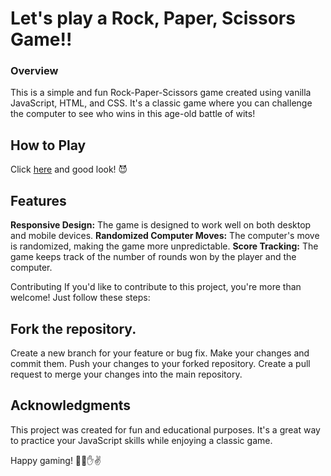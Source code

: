 # Let's play a Rock, Paper, Scissors Game!!

### Overview
This is a simple and fun Rock-Paper-Scissors game created using vanilla JavaScript, HTML, and CSS. It's a classic game where you can challenge the computer to see who wins in this age-old battle of wits!

## How to Play

Click [here](https://moaramiranda.github.io/rock-paper-scissors-game/) and good look! 😈

## Features

**Responsive Design:** The game is designed to work well on both desktop and mobile devices.
**Randomized Computer Moves:** The computer's move is randomized, making the game more unpredictable.
**Score Tracking:** The game keeps track of the number of rounds won by the player and the computer.

Contributing
If you'd like to contribute to this project, you're more than welcome! Just follow these steps:

## Fork the repository.
Create a new branch for your feature or bug fix.
Make your changes and commit them.
Push your changes to your forked repository.
Create a pull request to merge your changes into the main repository.

## Acknowledgments
This project was created for fun and educational purposes. It's a great way to practice your JavaScript skills while enjoying a classic game.

Happy gaming! 🎉👊✋✌️




